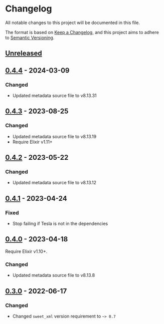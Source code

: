 # Changelog

All notable changes to this project will be documented in this file.

The format is based on [Keep a Changelog](https://keepachangelog.com/en/1.0.0/),
and this project aims to adhere to [Semantic Versioning](https://semver.org/spec/v2.0.0.html).

## [Unreleased]

## [0.4.4] - 2024-03-09

### Changed

 - Updated metadata source file to v8.13.31

## [0.4.3] - 2023-08-25

### Changed

- Updated metadata source file to v8.13.19
- Require Elixir v1.11+

## [0.4.2] - 2023-05-22

### Changed

- Updated metadata source file to v8.13.12

## [0.4.1] - 2023-04-24

### Fixed

- Stop failing if Tesla is not in the dependencies

## [0.4.0] - 2023-04-18

Require Elixir v1.10+.

### Changed

- Updated metadata source file to v8.13.8

## [0.3.0] - 2022-06-17

### Changed

- Changed `sweet_xml` version requirement to `~> 0.7`

[unreleased]: https://github.com/ex-phone-number/ex_phone_number/compare/v0.4.4...HEAD
[0.4.4]: https://github.com/ex-phone-number/ex_phone_number/compare/v0.4.2...v0.4.4
[0.4.3]: https://github.com/ex-phone-number/ex_phone_number/compare/v0.4.2...v0.4.3
[0.4.2]: https://github.com/ex-phone-number/ex_phone_number/compare/v0.4.1...v0.4.2
[0.4.1]: https://github.com/ex-phone-number/ex_phone_number/compare/v0.4.0...v0.4.1
[0.4.0]: https://github.com/ex-phone-number/ex_phone_number/compare/v0.3.0...v0.4.0
[0.3.0]: https://github.com/ex-phone-number/ex_phone_number/compare/v0.2.1...v0.3.0
